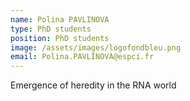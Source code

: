 ```yaml
---
name: Polina PAVLINOVA
type: PhD students
position: PhD students
image: /assets/images/logofondbleu.png
email: Polina.PAVLINOVA@espci.fr
---
```

Emergence of heredity in the RNA world